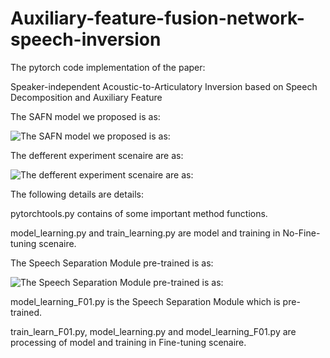 # Auxiliary-feature-fusion-network-speech-inversion

The pytorch code implementation of the paper: 

Speaker-independent Acoustic-to-Articulatory Inversion based on Speech Decomposition and Auxiliary Feature

The SAFN model we proposed is as:

![The SAFN model we proposed is as:](https://github.com/JeSuisUnProgrammeur/auxiliary-feature-fusion-network-speech-inversion-/blob/main/figure1.jpg)


The defferent experiment scenaire are as:

![The defferent experiment scenaire are as:](https://github.com/JeSuisUnProgrammeur/AFFN/blob/main/Experiment%20setup.png)



The following details are details:

pytorchtools.py contains of some important method functions.

model_learning.py and train_learning.py are model and training in No-Fine-tuning scenaire.

The Speech Separation Module pre-trained is as:

![The Speech Separation Module pre-trained is as:](https://github.com/JeSuisUnProgrammeur/auxiliary-feature-fusion-network-speech-inversion-/blob/main/figure3.jpg)


model_learning_F01.py is the Speech Separation Module which is pre-trained.

train_learn_F01.py, model_learning.py and model_learning_F01.py are processing of model and training in Fine-tuning scenaire.

